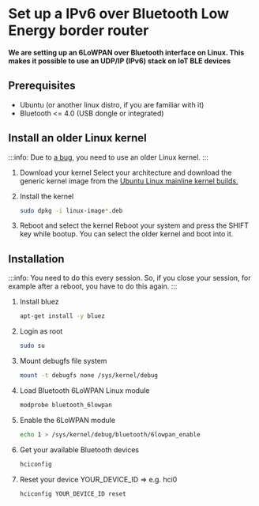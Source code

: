 # Set up a IPv6 over Bluetooth Low Energy border router
**We are setting up an 6LoWPAN over Bluetooth interface on Linux. 
This makes it possible to use an UDP/IP (IPv6) stack on IoT BLE devices**

## Prerequisites

- Ubuntu (or another linux distro, if you are familiar with it)
- Bluetooth <= 4.0 (USB dongle or integrated)

## Install an older Linux kernel
:::info:
Due to [a bug](https://github.com/RIOT-OS/RIOT/issues/11147), you need to use an older Linux kernel.
:::

1. Download your kernel
    Select your architecture and download the generic kernel image from the 
    [Ubuntu Linux mainline kernel builds.](https://kernel.ubuntu.com/~kernel-ppa/mainline/v4.11.12/)

2. Install the kernel
    ```bash
    sudo dpkg -i linux-image*.deb
    ```

3. Reboot and select the kernel
    Reboot your system and press the SHIFT key while bootup. You can select the older kernel and boot into it.

## Installation

:::info:
You need to do this every session. So, if you close your session,
for example after a reboot, you have to do this again.
:::

1. Install bluez
    ```bash
    apt-get install -y bluez
    ```

2. Login as root
    ```bash
    sudo su
    ```

3. Mount debugfs file system
    ```bash
    mount -t debugfs none /sys/kernel/debug
    ```

4. Load Bluetooth 6LoWPAN Linux module
    ```bash
    modprobe bluetooth_6lowpan
    ```

5. Enable the 6LoWPAN module
    ```bash
    echo 1 > /sys/kernel/debug/bluetooth/6lowpan_enable
    ```

6. Get your available Bluetooth devices
    ```bash
    hciconfig
    ```

7. Reset your device
    YOUR_DEVICE_ID => e.g. hci0
    ```bash
    hciconfig YOUR_DEVICE_ID reset
    ```

